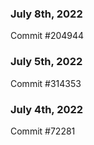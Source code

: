 ### July 8th, 2022

Commit #204944

### July 5th, 2022

Commit #314353


### July 4th, 2022

Commit #72281
